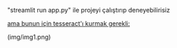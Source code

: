 "streamlit run app.py" ile projeyi çalıştırıp deneyebilirisiz

[ama bunun için tesseract'ı kurmak gerekli:](https://tesseract-ocr.github.io/tessdoc/Downloads.html)


(img/img1.png)
